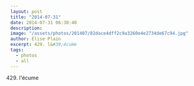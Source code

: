 ```yaml
---
layout: post
title: "2014-07-31"
date: 2014-07-31 06:30:40
description: 
image: "/assets/photos/201407/82dace4dff2c9a3260e4e2734de67c94.jpg"
author: Elise Plain
excerpt: 429. l&#39;écume
tags: 
  - photos
  - all
---
```


429. l&#39;écume
<p></p>
